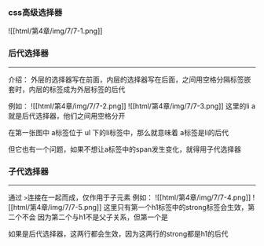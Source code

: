 ### css高级选择器
![[html/第4章/img/7/7-1.png]]

### 后代选择器
---
介绍：
外层的选择器写在前面，内层的选择器写在后面，之间用空格分隔标签嵌套时，内层的标签成为外层标签的后代

例如：
![[html/第4章/img/7/7-2.png]]
![[html/第4章/img/7/7-3.png]]
这里的li a 就是后代选择器，他们之间用空格分开

在第一张图中 a标签位于 ul 下的li标签中，那么就意味着 a标签是li的后代

但它也有一个问题，如果不想让a标签中的span发生变化，就得用子代选择器

### 子代选择器
---
通过 `>`连接在一起而成，仅作用于子元素
例如：
![[html/第4章/img/7/7-4.png]]
![[html/第4章/img/7/7-5.png]]
这里只有第一个h1标签中的strong标签会生效，第二个不会
因为第二个与h1不是父子关系，但第一个是

如果是后代选择器，这两行都会生效，因为这两行的strong都是h1的后代
